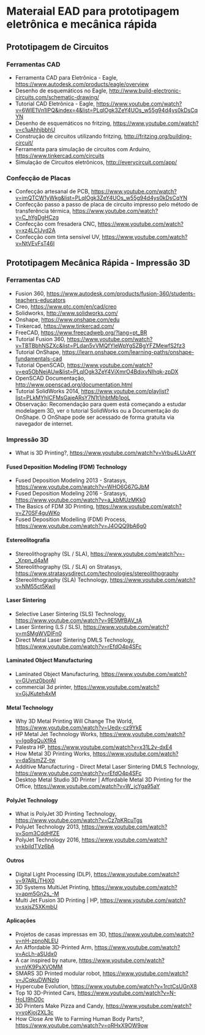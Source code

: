 # Materaial EAD para prototipagem eletrônica e mecânica rápida
## Prototipagem de Circuitos 

### Ferramentas CAD

* Ferramenta CAD para Eletrônica - Eagle, https://www.autodesk.com/products/eagle/overview 
* Desenho de esquemáticos no Eagle, http://www.build-electronic-circuits.com/schematic-drawing/
* Tutorial CAD Eletrônica - Eagle, https://www.youtube.com/watch?v=6WIE1Vn1IPQ&index=4&list=PLqIOgk3ZeY4UOs_w55g94d4ys0kDsCqYN  
* Desenho de esquemáticos no fritzing, https://www.youtube.com/watch?v=c1uAhhjbbhU 
* Construção de circuitos utilizando fritzing, http://fritzing.org/building-circuit/ 
* Ferramenta para simulação de circuitos com Arduíno, https://www.tinkercad.com/circuits  
* Simulação de Circuitos eletrônicos, http://everycircuit.com/app/   

### Confecção de Placas 
* Confecção artesanal de PCB, https://www.youtube.com/watch?v=imQTCW1yWkg&list=PLqIOgk3ZeY4UOs_w55g94d4ys0kDsCqYN 
* Confecção passo a passo de placa de circuito impresso pelo método de transferência térmica, https://www.youtube.com/watch?v=C_hYgDgHCzg 
* Confecção com fresadera CNC, https://www.youtube.com/watch?v=xz4LCIJyd2A 
* Confecção com tinta sensível UV, https://www.youtube.com/watch?v=NtVEvFsT46I 

## Prototipagem Mecânica Rápida - Impressão 3D 

### Ferramentas CAD

* Fusion 360,  https://www.autodesk.com/products/fusion-360/students-teachers-educators 
* Creo, https://www.ptc.com/en/cad/creo 
* Solidworks, http://www.solidworks.com/ 
* Onshape, https://www.onshape.com/edu 
* Tinkercad, https://www.tinkercad.com/ 
* FreeCAD, https://www.freecadweb.org/?lang=pt_BR 
* Tutorial Fusion 360, https://www.youtube.com/watch?v=TBTBbhNSZXc&list=PLdan5vVMQfYleWpYgSZBgYFZMewfS2fz3 
* Tutorial OnShape, https://learn.onshape.com/learning-paths/onshape-fundamentals-cad 
* Tutorial OpenSCAD, https://www.youtube.com/watch?v=eq5ObNeiAUw&list=PLqIOgk3ZeY4ViXmrO4BdixvNIhqk-zpDX 
* OpenSCAD Documentação, http://www.openscad.org/documentation.html 
* Tutorial SolidWorks 2014, https://www.youtube.com/playlist?list=PLkMYhICFMsGajeARsY7N1t1jhbtMb1poL 
* Observação: Recomendação para quem está começando a estudar modelagem 3D, ver o tutorial SolidWorks ou a Documentação do OnShape. O OnShape pode ser acessado de forma gratuita via navegador de internet.  

### Impressão 3D 
* What is 3D Printing?, https://www.youtube.com/watch?v=Vrbu4LUxAtY 

#### Fused Deposition Modeling (FDM) Technology
* Fused Deposition Modeling 2013 - Sratasys, https://www.youtube.com/watch?v=WHO6G67GJbM 
* Fused Deposition Modeling  2016 - Sratasys, https://www.youtube.com/watch?v=a_kbMUzMKk0 
* The Basics of FDM 3D Printing, https://www.youtube.com/watch?v=Z70SF4guWKo
* Fused Deposition Modelling (FDM) Process, https://www.youtube.com/watch?v=J4OQQ9bA6g0 


#### Estereolitografia
* Stereolithography (SL / SLA), https://www.youtube.com/watch?v=-_Xnpn_d4aM 
* Stereolithography (SL / SLA) on Stratasys,  https://www.stratasysdirect.com/technologies/stereolithography 
* Stereolithography (SLA) Technology, https://www.youtube.com/watch?v=NM55ct5KwiI 

#### Laser Sintering
* Selective Laser Sintering (SLS) Technology, https://www.youtube.com/watch?v=9E5MfBAV_tA 
* Laser Sintering (LS / SLS), https://www.youtube.com/watch?v=mSMgWVDlFn0 
* Direct Metal Laser Sintering DMLS Technology, https://www.youtube.com/watch?v=rEfdO4p4SFc 

#### Laminated Object Manufacturing
* Laminated Object Manufacturing, https://www.youtube.com/watch?v=GUvnz0borAI 
* commercial 3d printer, https://www.youtube.com/watch?v=GjJKuteh4xM 

#### Metal Technology
* Why 3D Metal Printing Will Change The World, https://www.youtube.com/watch?v=Uedx-cz9YkE 
* HP Metal Jet Technology Works, https://www.youtube.com/watch?v=Igq8gQuXfR4  
* Palestra HP, https://www.youtube.com/watch?v=x31L2v-dxE4 
* How Metal 3D Printing Works, https://www.youtube.com/watch?v=da5IsmZZ-tw 
* Additive Manufacturing - Direct Metal Laser Sintering DMLS Technology, https://www.youtube.com/watch?v=rEfdO4p4SFc 
* Desktop Metal Studio 3D Printer | Affordable Metal 3D Printing for the Office, https://www.youtube.com/watch?v=W_jcYga95aY 

#### PolyJet Technology
* What is PolyJet 3D Printing Technology,  https://www.youtube.com/watch?v=Cz7pKRcuTgs 
* PolyJet Technology 2013, https://www.youtube.com/watch?v=Som3CddHfZE 
* PolyJet Technology 2016, https://www.youtube.com/watch?v=kbiIdTVz6bA 

#### Outros
* Digital Light Processing (DLP), https://www.youtube.com/watch?v=97ARLiTHjX0 
* 3D Systems MultiJet Printing, https://www.youtube.com/watch?v=apm5Gn2s_-M 
* Multi Jet Fusion 3D Printing | HP, https://www.youtube.com/watch?v=sxjsZ5XKmbU 

#### Aplicações 
* Projetos de casas impressas em 3D, https://www.youtube.com/watch?v=nH-zpnoNLEU 
* An Affordable 3D-Printed Arm, https://www.youtube.com/watch?v=AcLh-aSUdx0 
* A car inspired by nature, https://www.youtube.com/watch?v=nVK9PsXVOMM 
* SMARS 3D Printed modular robot, https://www.youtube.com/watch?v=JCqkuDWNzIg 
* Hypercube Evolution, https://www.youtube.com/watch?v=1rctCsUGnX8 
* Top 10 3D-Printed Cars, https://www.youtube.com/watch?v=N-HoLI9hO0c 
* 3D Printers Make Pizza and Candy, https://www.youtube.com/watch?v=yoKjoj2XL3c 
* How Close Are We to Farming Human Body Parts?, https://www.youtube.com/watch?v=oRHxX9OW9ow 
